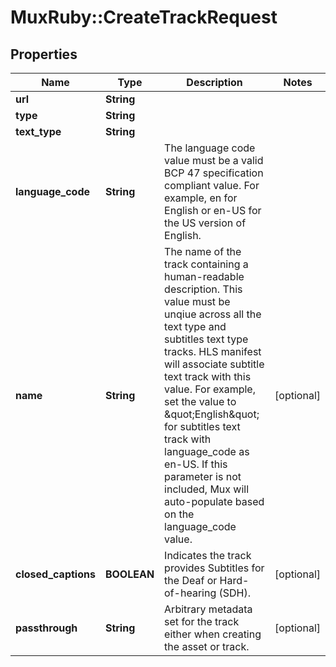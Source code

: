 # MuxRuby::CreateTrackRequest

## Properties
Name | Type | Description | Notes
------------ | ------------- | ------------- | -------------
**url** | **String** |  | 
**type** | **String** |  | 
**text_type** | **String** |  | 
**language_code** | **String** | The language code value must be a valid BCP 47 specification compliant value. For example, en for English or en-US for the US version of English. | 
**name** | **String** | The name of the track containing a human-readable description. This value must be unqiue across all the text type and subtitles text type tracks. HLS manifest will associate subtitle text track with this value. For example, set the value to \&quot;English\&quot; for subtitles text track with language_code as en-US. If this parameter is not included, Mux will auto-populate based on the language_code value. | [optional] 
**closed_captions** | **BOOLEAN** | Indicates the track provides Subtitles for the Deaf or Hard-of-hearing (SDH). | [optional] 
**passthrough** | **String** | Arbitrary metadata set for the track either when creating the asset or track. | [optional] 


